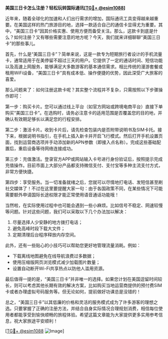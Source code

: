 **美国三日卡怎么注册？轻松玩转国际通讯[[TG💪+ @esim1088](https://t.me/s/esim1088)]**

近年来，随着全球化的加速和人们出行需求的增加，国际通讯工具变得越来越重要。在美国这样的热门旅游目的地，选择一款适合自己的通信卡显得尤为重要。其中，“美国三日卡”因其价格实惠、使用方便而备受关注。那么，这款卡到底是什么？如何注册？又有哪些需要注意的地方呢？今天，我们就来详细聊聊“美国三日卡”的那些事儿。

首先，什么是“美国三日卡”？简单来说，这是一款专为短期旅行者设计的手机流量卡，通常适用于在美停留不超过三天的用户。它提供了一定的通话时间、短信功能以及高速上网服务，能够满足大多数游客的基本通信需求。相比传统的漫游套餐或租用WiFi设备，“美国三日卡”具有成本低、操作便捷的优势，因此深受广大旅客的喜爱。

那么问题来了：如何注册这款卡呢？其实整个流程并不复杂，只需按照以下步骤操作即可：

第一步：购买卡片。您可以通过线上平台（如官方网站或跨境电商平台）直接下单购买“美国三日卡”。在选购时，请务必注意卡的适用范围是否覆盖您的目的地，并确认有效期足够长以满足您的行程安排。

第二步：激活卡片。收到卡片后，请先检查包装内是否附带说明书及SIM卡托。接下来，根据说明书指引，在手机上插入新卡并开启飞行模式。然后打开手机设置页面，找到运营商选项并手动添加新的APN参数（即接入点名称）。完成这些基础配置后，重启设备等待网络连接成功。

第三步：充值激活。登录官方APP或网站输入卡号进行身份验证后，按照提示完成充值操作。目前市面上大部分产品都支持微信支付、支付宝等多种主流支付方式，非常方便快捷。

第四步：享受服务。当一切准备就绪之后，您就可以尽情地打电话、发短信甚至刷社交媒体了！不过在这里要提醒大家一句：由于各国政策不同，在某些情况下可能需要额外申请国际长途权限才能正常使用语音通话功能哦！

当然啦，在实际使用过程中也可能会遇到一些小麻烦。比如信号不稳定、网速较慢等问题。针对这些问题，我们可以采取以下几个办法加以解决：

1. 尽量选择人少安静的地方拨打电话；
2. 避免高峰时段下载大文件；
3. 定期清理后台程序释放内存空间。

此外，还有一些贴心的小技巧可以帮助您更好地管理流量消耗。例如：
- 下载离线地图避免在线导航浪费过多数据；
- 使用压缩版网页浏览模式减少加载图片数量；
- 设置自动断开Wi-Fi共享热点以防他人滥用资源。

最后值得一提的是，“美国三日卡”并非唯一的选择。如果您计划在美国逗留时间较长，则可以考虑其他长期有效的解决方案，比如购买当地运营商提供的预付费SIM卡或者办理虚拟号码服务等。但无论如何，提前做好功课总是没错的！

总之，“美国三日卡”以其低廉的价格和灵活的服务模式成为了许多游客的理想之选。只要掌握了正确的注册方法，并结合自身实际情况合理规划消费，相信每位使用者都能享受到愉快顺畅的旅程体验。希望这篇文章能为大家提供更多实用参考信息，祝大家旅途平安顺利！

[[TG💪+ @esim1088](https://t.me/s/esim1088) ![Image](https://i.postimg.cc/4NQfJmqS/Snipaste-2025-05-13-00-14-12.png)]